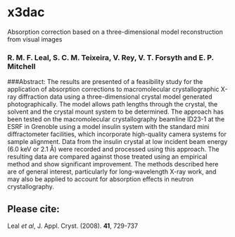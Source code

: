 x3dac
=====

Absorption correction based on a three-dimensional model reconstruction from visual images

### R. M. F. Leal, S. C. M. Teixeira, V. Rey, V. T. Forsyth and E. P. Mitchell

###Abstract: 
The results are presented of a feasibility study for the application of absorption corrections to macromolecular crystallographic X-ray diffraction data using a three-dimensional crystal model generated photographically. The model allows path lengths through the crystal, the solvent and the crystal mount system to be determined. The approach has been tested on the macromolecular crystallography beamline ID23-1 at the ESRF in Grenoble using a model insulin system with the standard mini diffractometer facilities, which incorporate high-quality camera systems for sample alignment. Data from the insulin crystal at low incident beam energy (6.0 keV or 2.1 Å) were recorded and processed using this approach. The resulting data are compared against those treated using an empirical method and show significant improvement. The methods described here are of general interest, particularly for long-wavelength X-ray work, and may also be applied to account for absorption effects in neutron crystallography.

## Please cite:
Leal _et al_, J. Appl. Cryst. (2008). **41**, 729-737 

